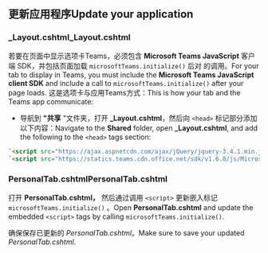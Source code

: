## <a name="update-your-application"></a><span data-ttu-id="7b7e4-101">更新应用程序</span><span class="sxs-lookup"><span data-stu-id="7b7e4-101">Update your application</span></span>

### <a name="_layoutcshtml"></a><span data-ttu-id="7b7e4-102">_Layout.cshtml</span><span class="sxs-lookup"><span data-stu-id="7b7e4-102">_Layout.cshtml</span></span>

<span data-ttu-id="7b7e4-103">若要在页面中显示选项卡Teams，必须包含 **Microsoft Teams JavaScript** 客户端 SDK，并包括页面加载 `microsoftTeams.initialize()` 后对 的调用。</span><span class="sxs-lookup"><span data-stu-id="7b7e4-103">For your tab to display in Teams, you must include the **Microsoft Teams JavaScript client SDK** and include a call to `microsoftTeams.initialize()` after your page loads.</span></span> <span data-ttu-id="7b7e4-104">这是选项卡与应用Teams方式：</span><span class="sxs-lookup"><span data-stu-id="7b7e4-104">This is how your tab and the Teams app communicate:</span></span>

- <span data-ttu-id="7b7e4-105">导航到 **"共享** "文件夹，打开 **_Layout.cshtml**，然后向 `<head>` 标记部分添加以下内容：</span><span class="sxs-lookup"><span data-stu-id="7b7e4-105">Navigate to the **Shared** folder, open **_Layout.cshtml**, and add the following to the `<head>` tags section:</span></span>

```html
`<script src="https://ajax.aspnetcdn.com/ajax/jQuery/jquery-3.4.1.min.js"></script>`
`<script src="https://statics.teams.cdn.office.net/sdk/v1.6.0/js/MicrosoftTeams.min.js"></script>`
```

### <a name="personaltabcshtml"></a><span data-ttu-id="7b7e4-106">PersonalTab.cshtml</span><span class="sxs-lookup"><span data-stu-id="7b7e4-106">PersonalTab.cshtml</span></span>

<span data-ttu-id="7b7e4-107">打开 **PersonalTab.cshtml，** 然后通过调用 `<script>` 更新嵌入标记 `microsoftTeams.initialize()` 。</span><span class="sxs-lookup"><span data-stu-id="7b7e4-107">Open **PersonalTab.cshtml** and update the embedded `<script>` tags by calling `microsoftTeams.initialize()`.</span></span>

<span data-ttu-id="7b7e4-108">确保保存已更新的 *PersonalTab.cshtml*。</span><span class="sxs-lookup"><span data-stu-id="7b7e4-108">Make sure to save your updated *PersonalTab.cshtml*.</span></span>